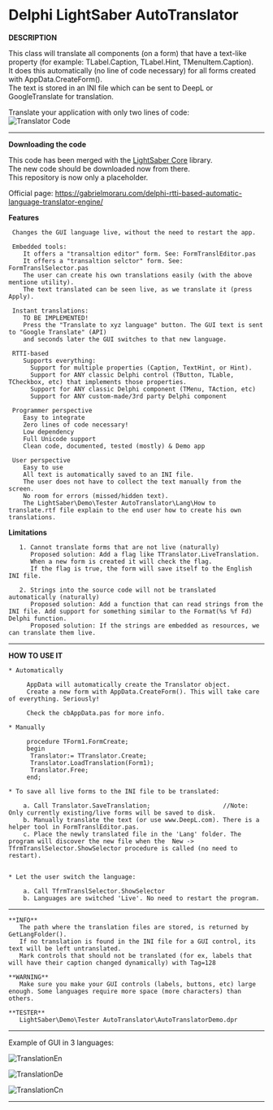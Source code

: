 # Delphi LightSaber AutoTranslator  

**DESCRIPTION**  

 This class will translate all components (on a form) that have a text-like property (for example: TLabel.Caption, TLabel.Hint, TMenuItem.Caption).  
 It does this automatically (no line of code necessary) for all forms created with AppData.CreateForm().  
 The text is stored in an INI file which can be sent to DeepL or GoogleTranslate for translation.   
  
Translate your application with only two lines of code:   
![Translator Code](https://github.com/GabrielOnDelphi/DelphiLightSaber-AutoTranslator/assets/31410401/5e2722e2-93cf-4628-8995-e76f5214b1e4)

--------------------------------------------------------------------------------------------------------------

**Downloading the code**  

This code has been merged with the [LightSaber Core](https://github.com/GabrielOnDelphi/Delphi-LightSaber) library.   
The new code should be downloaded now from there.  
This repository is now only a placeholder.   
  
Official page: https://gabrielmoraru.com/delphi-rtti-based-automatic-language-translator-engine/  

**Features**

     Changes the GUI language live, without the need to restart the app.

     Embedded tools:
        It offers a "transaltion editor" form. See: FormTranslEditor.pas
        It offers a "transaltion selctor" form. See: FormTranslSelector.pas
        The user can create his own translations easily (with the above mentione utility).
        The text translated can be seen live, as we translate it (press Apply).

     Instant translations:
        TO BE IMPLEMENTED!
        Press the "Translate to xyz language" button. The GUI text is sent to "Google Translate" (API)
        and seconds later the GUI switches to that new language.

     RTTI-based
        Supports everything:
          Support for multiple properties (Caption, TextHint, or Hint).
          Support for ANY classic Delphi control (TButton, TLable, TCheckbox, etc) that implements those properties.
          Support for ANY classic Delphi component (TMenu, TAction, etc)
          Support for ANY custom-made/3rd party Delphi component

     Programmer perspective
        Easy to integrate
        Zero lines of code necessary!
        Low dependency
        Full Unicode support
        Clean code, documented, tested (mostly) & Demo app

     User perspective
        Easy to use
        All text is automatically saved to an INI file.
        The user does not have to collect the text manually from the screen.
        No room for errors (missed/hidden text).
        The LightSaber\Demo\Tester AutoTranslator\Lang\How to translate.rtf file explain to the end user how to create his own translations.


   **Limitations**  
   
       1. Cannot translate forms that are not live (naturally)  
          Proposed solution: Add a flag like TTranslator.LiveTranslation.
          When a new form is created it will check the flag.
          If the flag is true, the form will save itself to the English INI file.
  
       2. Strings into the source code will not be translated automatically (naturally)  
          Proposed solution: Add a function that can read strings from the INI file. Add support for something similar to the Format(%s %f Fd) Delphi function.  
          Proposed solution: If the strings are embedded as resources, we can translate them live.  
  
--------------------------------------------------------------------------------------------------------------

   **HOW TO USE IT**

    * Automatically

         AppData will automatically create the Translator object.
         Create a new form with AppData.CreateForm(). This will take care of everything. Seriously!

         Check the cbAppData.pas for more info.

    * Manually

         procedure TForm1.FormCreate;
         begin
          Translator:= TTranslator.Create;
          Translator.LoadTranslation(Form1);
          Translator.Free;
         end;

    * To save all live forms to the INI file to be translated:

        a. Call Translator.SaveTranslation;                    //Note: Only currently existing/live forms will be saved to disk.
        b. Manually translate the text (or use www.DeepL.com). There is a helper tool in FormTranslEditor.pas.
        c. Place the newly translated file in the 'Lang' folder. The program will discover the new file when the  New -> TfrmTranslSelector.ShowSelector procedure is called (no need to restart).


    * Let the user switch the language:

        a. Call TfrmTranslSelector.ShowSelector
        b. Languages are switched 'Live'. No need to restart the program.


--------------------------------------------------------------------------------------------------------------  
  
    **INFO**  
       The path where the translation files are stored, is returned by GetLangFolder().
       If no translation is found in the INI file for a GUI control, its text will be left untranslated.  
       Mark controls that should not be translated (for ex, labels that will have their caption changed dynamically) with Tag=128  
  
    **WARNING**  
       Make sure you make your GUI controls (labels, buttons, etc) large enough. Some languages require more space (more characters) than others.  
  
    **TESTER**
       LightSaber\Demo\Tester AutoTranslator\AutoTranslatorDemo.dpr

-------------------------------------------------------------------------------------------------------------

Example of GUI in 3 languages:

![TranslationEn](https://github.com/GabrielOnDelphi/DelphiLightSaber-AutoTranslator/assets/31410401/758c0f96-b4bc-4ac3-b54b-d34d013e1083)

![TranslationDe](https://github.com/GabrielOnDelphi/DelphiLightSaber-AutoTranslator/assets/31410401/576b8cb8-5c82-480c-9965-762c7bedc578)

![TranslationCn](https://github.com/GabrielOnDelphi/DelphiLightSaber-AutoTranslator/assets/31410401/28583504-fbc3-400c-b6c9-cfe0777a1af3)       

--------------------------------------------------------------------------------------------------------------  
  
